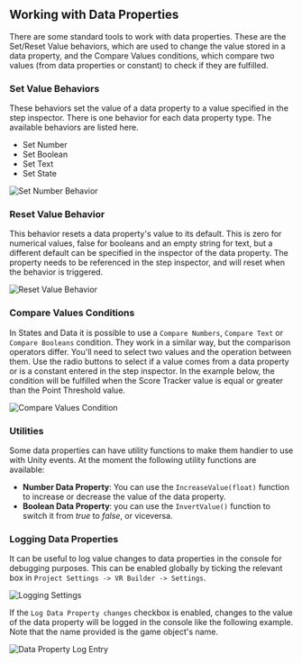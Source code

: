 ## Working with Data Properties

There are some standard tools to work with data properties. These are the Set/Reset Value behaviors, which are used to
change the value stored in a data property, and the Compare Values conditions, which compare two values (from data
properties or constant) to check if they are fulfilled.

### Set Value Behaviors

These behaviors set the value of a data property to a value specified in the step inspector. There is one behavior for
each data property type. The available behaviors are listed here.

- Set Number
- Set Boolean
- Set Text
- Set State

![Set Number Behavior](images/set-number-behavior.png)

### Reset Value Behavior

This behavior resets a data property's value to its default. This is zero for numerical values, false for booleans and
an empty string for text, but a different default can be specified in the inspector of the data property. The property
needs to be referenced in the step inspector, and will reset when the behavior is triggered.

![Reset Value Behavior](images/reset-value-behavior.png)

### Compare Values Conditions

In States and Data it is possible to use a `Compare Numbers`, `Compare Text` or `Compare Booleans` condition. They work
in a similar way, but the comparison operators differ. You'll need to select two values and the operation between them.
Use the radio buttons to select if a value comes from a data property or is a constant entered in the step inspector. In
the example below, the condition will be fulfilled when the Score Tracker value is equal or greater than the Point
Threshold value.

![Compare Values Condition](images/compare-values-condition.png)

### Utilities

Some data properties can have utility functions to make them handier to use with Unity events. At the moment the
following utility functions are available:

- **Number Data Property**: You can use the `IncreaseValue(float)` function to increase or decrease the value of the
  data property.
- **Boolean Data Property**: you can use the `InvertValue()` function to switch it from *true* to *false*, or viceversa.

### Logging Data Properties

It can be useful to log value changes to data properties in the console for debugging purposes. This can be enabled
globally by ticking the relevant box in `Project Settings -> VR Builder -> Settings`.

![Logging Settings](images/logging-settings.png)

If the `Log Data Property changes` checkbox is enabled, changes to the value of the data property will be logged in the
console like the following example. Note that the name provided is the game object's name.

![Data Property Log Entry](images/data-property-log-entry.png)

